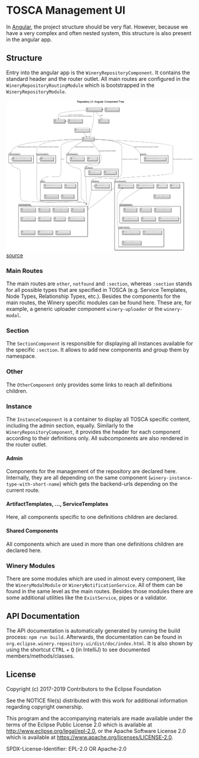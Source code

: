 # TOSCA Management UI

In [Angular](angular.io), the project structure should be very flat. However, because we have a very complex and often nested
system, this structure is also present in the angular app.

## Structure

Entry into the angular app is the `WineryRepositoryComponent`. It contains the standard header and the router outlet.
All main routes are configured in the `WineryRepositoryRoutingModule` which is bootstrapped in the `WineryRepositoryModule`.

![Angular Component Diagram](graphics/repositoryUiAngularComponentDiagram.png)
[source](repositoryUiAngularComponentDiagram.plantuml)

### Main Routes
The main routes are `other`, `notfound` and `:section`, whereas `:section` stands for all possible types that are specified
in TOSCA (e.g. Service Templates, Node Types, Relationship Types, etc.). Besides the components for the main routes, the
Winery specific modules can be found here. These are, for example, a generic uploader component `winery-uploader`
or the `winery-modal`.

### Section
The `SectionComponent` is responsible for displaying all instances available for the specific `:section`. It allows to add new
components and group them by namespace.

### Other
The `OtherComponent` only provides some links to reach all definitions children.

### Instance
The `InstanceComponent` is a container to display all TOSCA specific content, including the admin section, equally.
Similarly to the `WineryRepositoryComponent`, it provides the header for each component according to their definitions only.
All subcomponents are also rendered in the router outlet.

#### Admin
Components for the management of the repository are declared here. Internally, they are all depending on the same component
(`winery-instance-type-with-short-name`) which gets the backend-urls depending on the current route. 

#### ArtifactTemplates, ..., ServiceTemplates
Here, all components specific to one definitions children are declared.

#### Shared Components
All components which are used in more than one definitions children are declared here.

### Winery Modules
There are some modules which are used in almost every component, like the `WineryModalModule` or `WineryNotificationService`.
All of them can be found in the same level as the main routes. Besides those modules there are some additional utilities
like the `ExistService`, pipes or a validator.

## API Documentation
The API documentation is automatically generated by running the build process: `npm run build`. Afterwards, the documentation
can be found in `org.eclipse.winery.repository.ui/dist/doc/index.html`. It is also shown by using the shortcut <kbd>CTRL</kbd> + <kbd>Q</kbd>
(in IntelliJ) to see documented members/methods/classes.

## License

Copyright (c) 2017-2019 Contributors to the Eclipse Foundation

See the NOTICE file(s) distributed with this work for additional
information regarding copyright ownership.

This program and the accompanying materials are made available under the
terms of the Eclipse Public License 2.0 which is available at
http://www.eclipse.org/legal/epl-2.0, or the Apache Software License 2.0
which is available at https://www.apache.org/licenses/LICENSE-2.0.

SPDX-License-Identifier: EPL-2.0 OR Apache-2.0

